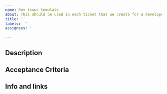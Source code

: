 ```yaml
---
name: Dev issue template
about: This should be used in each ticket that we create for a developer
title: ''
labels: ''
assignees: ''

---
```


## Description

## Acceptance Criteria

## Info and links
